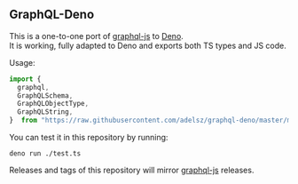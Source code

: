 ## GraphQL-Deno

This is a one-to-one port of [graphql-js](https://github.com/graphql/graphql-js) to [Deno](https://deno.land/).  
It is working, fully adapted to Deno and exports both TS types and JS code.

Usage:
```ts
import {
  graphql,
  GraphQLSchema,
  GraphQLObjectType,
  GraphQLString,
}  from "https://raw.githubusercontent.com/adelsz/graphql-deno/master/mod.ts";
```

You can test it in this repository by running:
```
deno run ./test.ts
```

Releases and tags of this repository will mirror [graphql-js](https://github.com/graphql/graphql-js) releases.
